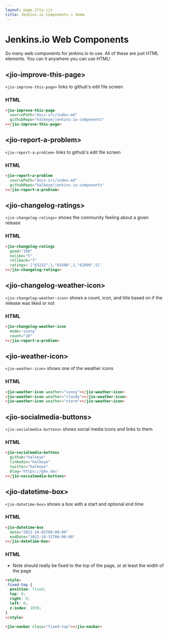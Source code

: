 ```yaml
---
layout: page.11ty.cjs
title: Jenkins.io Components ⌲ Home
---
```


# Jenkins.io Web Components


So many web components for jenkins.io to use. All of these are just HTML elements.
You can it anywhere you can use HTML!

## &lt;jio-improve-this-page>

`<jio-improve-this-page>` links to github's edit file screen

### HTML

<section class="columns">
  <div>

```html
<jio-improve-this-page
  sourcePath="docs-src/index.md"
  githubRepo="halkeye/jenkins-io-components"
></jio-improve-this-page>
```

  </div>
  <div>

<jio-improve-this-page sourcePath="docs-src/index.md" githubRepo="halkeye/jenkins-io-components"></jio-improve-this-page>

  </div>
</section>

## &lt;jio-report-a-problem>

`<jio-report-a-problem>` links to github's edit file screen

### HTML

<section class="columns">
  <div>

```html
<jio-report-a-problem
  sourcePath="docs-src/index.md"
  githubRepo="halkeye/jenkins-io-components"
></jio-report-a-problem>
```

  </div>
  <div>

<jio-report-a-problem sourcePath="docs-src/index.md" githubRepo="halkeye/jenkins-io-components"></jio-report-a-problem>

  </div>
</section>

## &lt;jio-changelog-ratings>

`<jio-changelog-ratings>` shows the community feeling about a given release

### HTML

<section class="columns">
  <div>

```html
<jio-changelog-ratings
  good="100"
  nolike="5"
  rollback="7"
  ratings='["63232",1,"63506",1,"61990",5]'
></jio-changelog-ratings>
```

  </div>
  <div>

<jio-changelog-ratings good="100" nolike="5" rollback="7" ratings='["63232",1,"63506",1,"61990",5]'></jio-changelog-ratings>

  </div>
</section>

## &lt;jio-changelog-weather-icon>

`<jio-changelog-weather-icon>` shows a count, icon, and title based on if the release was liked or not

### HTML

<section class="columns">
  <div>

```html
<jio-changelog-weather-icon
  mode='sunny'
  count="10"
></jio-report-a-problem>
```

  </div>
  <div>

<jio-changelog-weather-icon mode='sunny' count="10" ></jio-report-a-problem>

  </div>
</section>

## &lt;jio-weather-icon>

`<jio-weather-icon>` shows one of the weather icons

### HTML

<section class="columns">
  <div>

```html
<jio-weather-icon weather="sunny"></jio-weather-icon>
<jio-weather-icon weather="cloudy"></jio-weather-icon>
<jio-weather-icon weather="storm"></jio-weather-icon>
```

  </div>
  <div>

<jio-weather-icon weather="sunny"></jio-weather-icon>
<jio-weather-icon weather="cloudy"></jio-weather-icon>
<jio-weather-icon weather="storm"></jio-weather-icon>

  </div>
</section>

## &lt;jio-socialmedia-buttons>

`<jio-socialmedia-buttons>` shows social media icons and links to them

### HTML

<section class="columns">
  <div>

```html
<jio-socialmedia-buttons
  github="halkeye"
  linkedin="halkeye"
  twitter="halkeye"
  blog='https://g4v.dev'
></jio-socialmedia-buttons>
```

  </div>
  <div>

<jio-socialmedia-buttons github="halkeye" linkedin="halkeye" twitter="halkeye" blog='https://g4v.dev'></jio-socialmedia-buttons>

  </div>
</section>

## &lt;jio-datetime-box>

`<jio-datetime-box>` shows a box with a start and optional end time

### HTML

<section class="columns">
  <div>

```html
<jio-datetime-box
  date="2022-10-01T00:00:00"
  endDate="2022-10-31T00:00:00"
></jio-datetime-box>
```

  </div>
  <div>

<jio-datetime-box date="2022-10-01T00:00:00" endDate="2022-10-31T00:00:00"></jio-datetime-box>

  </div>
</section>

### HTML

<section>

* Note should really be fixed to the top of the page, or at least the width of the page

  <div>

```html
<style>
.fixed-top {
  position: fixed;
  top: 0;
  right: 0;
  left: 0;
  z-index: 1030;
}
</style>

<jio-navbar class="fixed-top"></jio-navbar>
```

  </div>
  <div>

<jio-navbar></jio-navbar>

  </div>
</section>
